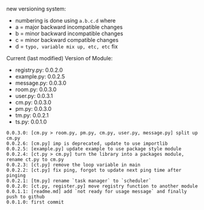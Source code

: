 new versioning system:

- numbering is done using `a.b.c.d` where
- a = major backward incompatible changes
- b = minor backward incompatible changes
- c = minor backward compatible changes
- d = `typo, variable mix up, etc, etc` fix

Current (last modified) Version of Module:

- registry.py: 0.0.2.0
- example.py: 0.0.2.5
- message.py: 0.0.3.0
- room.py: 0.0.3.0
- user.py: 0.0.3.1
- cm.py: 0.0.3.0
- pm.py: 0.0.3.0
- tm.py: 0.0.2.1
- ts.py: 0.0.1.0

```
0.0.3.0: [cm.py > room.py, pm.py, cm.py, user.py, message.py] split up cm.py
0.0.2.6: [cm.py] imp is deprecated, update to use importlib
0.0.2.5: [example.py] update example to use package style module
0.0.2.4: [ct.py > cm.py] turn the library into a packages module, rename ct.py to cm.py
0.0.2.3: [ct.py] remove the loop variable in main
0.0.2.2: [ct.py] fix ping, forgot to update next ping time after pinging
0.0.2.1: [tm.py] rename `task manager` to `scheduler`
0.0.2.0: [ct.py, register.py] move registry function to another module
0.0.1.1: [readme.md] add `not ready for usage message` and finally push to github
0.0.1.0: first commit
```
